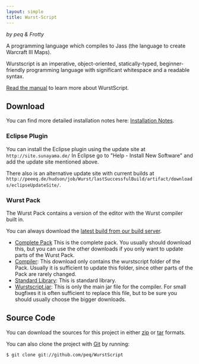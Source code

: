 ```yaml
---
layout: simple
title: Wurst-Script
---
```

_by peq & Frotty_ 


A programming language which compiles to Jass (the language to create Warcraft III Maps).

Wurstscript is an imperative, object-oriented, statically-typed, beginner-friendly 		programming language with significant whitespace and a readable syntax.



[Read the manual](./manual.html) to learn more about WurstScript.

    
## Download
	
You can find more detailed installation notes here: [Installation Notes](./installation.html).

### Eclipse Plugin

You can install the Eclipse plugin using the update site at `http://site.sunayama.de/` 
In Eclipse go to "Help - Install New Software" and add the update site mentioned above.

There also is an alternative update site with current builds at `http://peeeq.de/hudson/job/Wurst/lastSuccessfulBuild/artifact/downloads/eclipseUpdateSite/`.

### Wurst Pack

The Wurst Pack contains a version of the editor with the Wurst compiler built in.

You can always download the [latest build from our build server](http://peeeq.de/hudson/job/Wurst/lastSuccessfulBuild/artifact/downloads/).
		
* [Complete Pack](http://peeeq.de/hudson/job/Wurst/lastSuccessfulBuild/artifact/downloads/wurstpack_compiler.zip) 
			This is the complete pack. You usually should download this, but you can use the other downloads if you only want to update
			parts of the Wurst Pack.
* [Compiler](http://peeeq.de/hudson/job/Wurst/lastSuccessfulBuild/artifact/downloads/wurstpack_compiler.zip): 
			This download only contains the wurstscript folder of the Pack. Usually it is sufficient to update this folder, since 
			other parts of the Pack are rarely changed.
* [Standard Library](http://peeeq.de/hudson/job/Wurst/lastSuccessfulBuild/artifact/downloads/wurstpack_lib.zip): 
			This is standard library.
* [Wurstscript.jar](http://peeeq.de/hudson/job/Wurst/lastSuccessfulBuild/artifact/downloads/wurstscript.jar): 
			This is only the main jar file for the compiler. For small bugfixes it is often sufficient to replace this file, but
			to be sure you should usually choose the bigger downloads.



## Source Code

You can download the sources for this project in either
[zip](https://github.com/peq/WurstScript/zipball/master) or
[tar](https://github.com/peq/WurstScript/tarball/master) formats.

You can also clone the project with [Git](http://git-scm.com) by running:
	
	$ git clone git://github.com/peq/WurstScript

